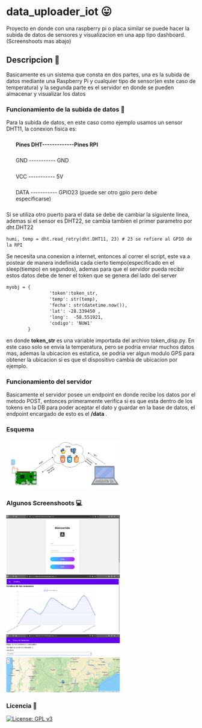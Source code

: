 # data_uploader_iot  :stuck_out_tongue:
Proyecto en donde con una raspberry pi o placa similar se puede hacer la subida de datos de sensores y visualizacion en una app tipo dashboard. (Screenshoots mas abajo)

## Descripcion :scroll:
Basicamente es un sistema que consta en dos partes, una es la subida de datos mediante una 
Raspberry Pi y cualquier tipo de sensor(en este caso de temperatura) y la segunda parte es el
servidor en donde se pueden almacenar y visualizar los datos 

### Funcionamiento de la subida de datos :rocket:
Para la subida de datos, en este caso como ejemplo usamos un sensor DHT11, la conexion fisica es: <br>
   <strong><p style='margin: 5%'> Pines DHT-------------Pines RPI  </p> </strong>
   <p style='margin:5%'>     GND   -----------   GND  </p>  
   <p style='margin:5%'>    VCC   -----------   5V    </p> 
   <p style='margin:5%'>        DATA  -----------  GPIO23 (puede ser otro gpio pero debe especificarse) </p> 
Si se utiliza otro puerto para el data se debe de cambiar la siguiente linea,      <br>
ademas si el sensor es DHT22, se cambia tambien el primer parametro por dht.DHT22  <br>

```
humi, temp = dht.read_retry(dht.DHT11, 23) # 23 se refiere al GPIO de la RPI

```

Se necesita una conexion a internet, entonces al correr el script, este va a postear de manera 
indefinida cada cierto tiempo(especificado en el sleep(tiempo) en segundos), ademas para que el 
servidor pueda recibir estos datos debe de tener el token que se genera del lado del server

```
myobj = { 
                'token':token_str,
                'temp': str(temp),  
                'fecha': str(datetime.now()),
                'lat': -28.339450 , 
                'long':  -58.551921,
                'codigo': 'NUW1'
        }
```
en donde <strong> token_str </strong> es una variable importada del archivo token_disp.py. 
En este caso solo se envia  la temperatura, pero se podria enviar muchos datos mas, ademas 
la ubicacion es estatica, se podria ver algun modulo GPS para obtener la ubicacion si es que 
el dispositivo cambia de ubicacion por ejemplo. 
### Funcionamiento del servidor 
Basicamente el servidor posee un endpoint en donde recibe los datos por el metodo POST, entonces 
primeramente verifica si es que esta dentro de los tokens en la DB para poder aceptar el dato 
y guardar en la base de datos, el endpoint encargado de esto es el <strong>/data </strong>.



### Esquema 
<img src="images/diagramasensores.png"  width="60%" height="35%" />



### Algunos Screenshoots :computer:

<img src="images/1.png"  width="60%" height="35%" />
<img src="images/2.png"  width="60%" height="35%" />
<img src="images/3.png"  width="60%" height="35%" />

### Licencia :page_facing_up:
[![License: GPL v3](https://img.shields.io/badge/License-GPLv3-blue.svg)](https://www.gnu.org/licenses/gpl-3.0)